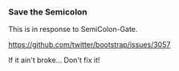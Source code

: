 ### Save the Semicolon  

This is in response to SemiColon-Gate.  

https://github.com/twitter/bootstrap/issues/3057  

If it ain't broke... Don't fix it!  